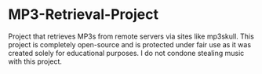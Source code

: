 MP3-Retrieval-Project
=====================

Project that retrieves MP3s from remote servers via sites like mp3skull.  This project is completely open-source and is protected under fair use as it was created solely for educational purposes. I do not condone stealing music with this project.
